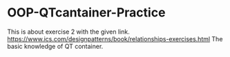 # OOP-QTcantainer-Practice
This is about exercise 2 with the given link.
https://www.ics.com/designpatterns/book/relationships-exercises.html
The basic knowledge of QT container. 
